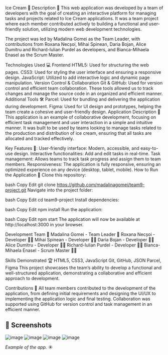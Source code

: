 Ice Cream 🍦
Description 📜
This web application was developed by a team of developers with the goal of creating an interactive platform for managing tasks and projects related to Ice Cream applications. It was a team project where each member contributed actively to building a functional and user-friendly solution, utilizing modern web development technologies.

The project was led by Madalina Gomei as the Team Leader, with contributions from Roxana Necșoi, Mihai Spinean, Daria Bojan, Alice Dumitru  and Richard-Iulian Purdel as developers, and Bianca-Mihaela Enasel as the Scrum Master.

Technologies Used 💻
Frontend
HTML5: Used for structuring the web pages.
CSS3: Used for styling the user interface and ensuring a responsive design.
JavaScript: Utilized to add interactive logic and dynamic page manipulation.
Version Control & Collaboration
Git & GitHub: Used for version control and efficient team collaboration. These tools allowed us to track changes and manage the source code in an organized and efficient manner.
Additional Tools 🛠️
Parcel: Used for bundling and delivering the application during development.
Figma: Used for UI design and prototypes, helping the team create a cohesive and user-friendly design.
Application Description 🍨
This application is an example of collaborative development, focusing on efficient task management and user interaction in a simple and intuitive manner. It was built to be used by teams looking to manage tasks related to the production and distribution of ice cream, ensuring that all tasks are allocated and tracked effectively.

Key Features 🔑:
User-friendly interface: Modern, accessible, and easy-to-use design.
Interactive functionalities: Add and edit tasks in real-time.
Task management: Allows teams to track task progress and assign them to team members.
Responsiveness: The application is fully responsive, ensuring an optimized experience on any device (desktop, tablet, mobile).
How to Run the Application 🚀
Clone this repository:

bash
Copy
Edit
git clone https://github.com/madalinagomei/team9-project.git
Navigate into the project folder:

bash
Copy
Edit
cd team9-project
Install dependencies:

bash
Copy
Edit
npm install
Run the application:

bash
Copy
Edit
npm start
The application will now be available at http://localhost:3000 in your browser.

Development Team 👥
Madalina Gomei - Team Leader 💼
Roxana Necșoi - Developer 👩‍💻
Mihai Spinean - Developer 👨‍💻
Daria Bojan - Developer 👩‍💻
Alice Dumitru - Developer 👩‍💻
Richard-Iulian Purdel - Developer 👨‍💻
Bianca-Mihaela Enasel - Scrum Master 🧑‍💼

Skills Demonstrated 🏆
HTML5, CSS3, JavaScript
Git, GitHub, JSON
Parcel, Figma
This project showcases the team’s ability to develop a functional and well-structured application, demonstrating a collaborative and efficient approach to development.

Contributions 🤝
All team members contributed to the development of the application, from defining initial requirements and designing the UI/UX to implementing the application logic and final testing. Collaboration was supported using GitHub for version control and task management in an efficient manner.

## 📸 Screenshots

![image](https://github.com/user-attachments/assets/628f6f8b-ba88-460b-a9da-72bf7afb0e3e)
![image](https://github.com/user-attachments/assets/d6f0d8eb-a2cb-42e6-a6c1-5fda2adb0506)
![image](https://github.com/user-attachments/assets/20e497ac-f447-45e4-9b42-dc1239897c08)
![image](https://github.com/user-attachments/assets/500d419b-8b60-4202-9b2e-d7748ef82c0f)


*Example of the app.* ☀️

